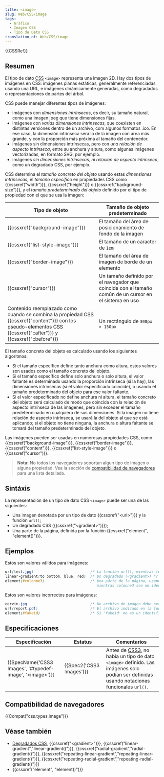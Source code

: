 ```yaml
---
title: <image>
slug: Web/CSS/image
tags:
  - Gráfico
  - Imagen CSS
  - Tipo de Dato CSS
translation_of: Web/CSS/image
---
```


{{CSSRef}}

## Resumen

El tipo de dato [CSS](/es/docs/Web/CSS) `<image>` representa una imagen 2D. Hay dos tipos de imágenes en CSS: imágenes planas estáticas, generalmente referenciadas usando una URL, e imágenes dinámicamente generadas, como degradados o representaciones de partes del árbol.

CSS puede manejar diferentes tipos de imágenes:

- imágenes con _dimensiones intrínsecas_, es decir, su tamaño natural, como una imagen jpeg que tiene dimensiones fijas.
- imágenes con _varias dimensiones intrínsecas_, que coexisten en distintas versiones dentro de un archivo, com algunos formatos .ico. En ese caso, la dimensión intrínseca será la de la imagen con área más grande, y con la proporción más próxima al tamaño del contenedor.
- imágenes sin dimensiones intrínsecas, pero con _una relación de aspecto intrínseca_, entre su anchura y altura, como algunas imágenes vectorizadas, en formato SVG, por ejemplo.
- imágenes _sin dimensiones intrínsecas, ni relación de aspecto intrínseca_, como un degradado CSS, por ejemplo.

CSS determina el _tamaño concreto del objeto_ usando estas _dimensiones intrínsecas_, el _tamaño específico_ en propiedades CSS como {{cssxref("width")}}, {{cssxref("height")}} o {{cssxref("background-size")}}, y el _tamaño predeterminado del objeto_ definido por el tipo de propiedad con el que se usa la imagen:

| Tipo de objeto                                                                                                                                                                          | Tamaño de objeto predeterminado                                                                        |
| --------------------------------------------------------------------------------------------------------------------------------------------------------------------------------------- | ------------------------------------------------------------------------------------------------------ |
| {{cssxref("background-image")}}                                                                                                                                                | El tamaño del área de posicionamiento de fondo de la imagen                                            |
| {{cssxref("list-style-image")}}                                                                                                                                                | El tamaño de un caracter de `1em`                                                                      |
| {{cssxref("border-image")}}                                                                                                                                                    | El tamaño del área de imagen de borde de un elemento                                                   |
| {{cssxref("cursor")}}                                                                                                                                                            | Un tamaño definido por el navegador que coincida con el tamaño común de un cursor en el sistema en uso |
| Contenido reemplazado como cuando se combina la propiedad CSS {{cssxref("content")}} con los pseudo-elementos CSS {{cssxref("::after")}} y {{cssxref("::before")}} | Un rectángulo de `300px × 150px`                                                                       |

El tamaño concreto del objeto es calculado usando los siguientes algoritmos:

- Si el tamaño específico define tanto anchura como altura, estos valores son usados como el tamaño concreto del objeto.
- Si el tamaño específico define solo anchura o solo altura, el valor faltante es determinado usando la proporción intrínseca (si la hay), las dimensiones intrínsecas (si el valor especificado coincide), o usando el tamaño predeterminado del objeto para ese valor faltante.
- Si el valor especificado no define anchura ni altura, el tamaño concreto del objeto será calculado de modo que coincida con la relación de aspecto intrínseca de las imágenes, pero sin exceder el tamaño predeterminado en cualquiera de sus dimensiones. Si la imagen no tiene relación de aspecto intrínseca, se usará la del objeto al que se está aplicando; si el objeto no tiene ninguna, la anchura o altura faltante se tomará del tamaño predeterminado del objeto.

Las imágenes pueden ser usadas en numerosas propiedades CSS, como {{cssxref("background-image")}}, {{cssxref("border-image")}}, {{cssxref("content")}}, {{cssxref("list-style-image")}} o {{cssxref("cursor")}}.

> **Nota:** No todos los navegadores soportan algun tipo de imagen o alguna propiedad. Vea la sección de [compatibilidad de navegadores](#Compatibilidad_de_navegadores) para una lista detallada.

## Sintáxis

La representación de un tipo de dato CSS `<image>` puede ser una de las siguientes:

- Una imagen denotada por un tipo de dato {{cssxref("&lt;uri&gt;")}} y la función `url()`;
- Un degradado CSS ({{cssxref("&lt;gradient&gt;")}});
- Una parte de la página, definida por la función {{cssxref("element", "element()")}}.

## Ejemplos

Estos son valores válidos para imágenes:

```css example-good
url(test.jpg)                          /* La función url(), mientras test.jpg sea una imagen */
linear-gradient(to bottom, blue, red)  /* Un degradado (<gradient>) */
element(#colonne3)                     /* Una párte de la página, usando la función element(),
                                          mientras colonne3 sea un identificador CSS existente en la página. */
```

Estos son valores incorrectos para imágenes:

```css example-bad
cervin.jpg                             /* Un archivo de imagen debe ser definido usando la función url(). */
url(report.pdf)                        /* El archivo indicado en la función url() debe ser una imagen. */
element(#fakeid)                       /* Si 'fakeid' no es un identificador CSS existente en la página. */
```

## Especificaciones

| Especificación                                                                       | Estatus                          | Comentarios                                                                                                                                                        |
| ------------------------------------------------------------------------------------ | -------------------------------- | ------------------------------------------------------------------------------------------------------------------------------------------------------------------ |
| {{SpecName('CSS3 Images', '#typedef-image', '&lt;image&gt;')}} | {{Spec2('CSS3 Images')}} | Antes de [CSS3](/es/docs/Web/CSS/CSS3), no había un tipo de dato `<image>` definido. Las imágenes solo podían ser definidas usando notaciones funcionales `url()`. |

## Compatibilidad de navegadores

{{Compat("css.types.image")}}

## Véase también

- [Degradados CSS](/es/docs/CSS/Using_CSS_gradients), {{cssxref("&lt;gradient&gt;")}}, {{cssxref("linear-gradient","linear-gradient()")}}, {{cssxref("radial-gradient","radial-gradient()")}}, {{cssxref("repeating-linear-gradient","repeating-linear-gradient()")}}, {{cssxref("repeating-radial-gradient","repeating-radial-gradient()")}}
- {{cssxref("element", "element()")}}
